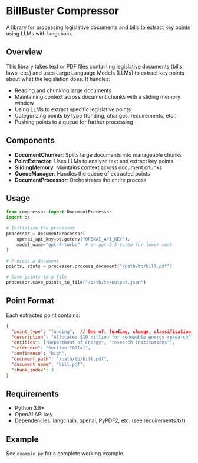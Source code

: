 # BillBuster Compressor

A library for processing legislative documents and bills to extract key points using LLMs with langchain.

## Overview

This library takes text or PDF files containing legislative documents (bills, laws, etc.) and uses Large Language Models (LLMs) to extract key points about what the legislation does. It handles:

- Reading and chunking large documents
- Maintaining context across document chunks with a sliding memory window
- Using LLMs to extract specific legislative points
- Categorizing points by type (funding, changes, requirements, etc.)
- Pushing points to a queue for further processing

## Components

- **DocumentChunker**: Splits large documents into manageable chunks
- **PointExtractor**: Uses LLMs to analyze text and extract key points
- **SlidingMemory**: Maintains context across document chunks
- **QueueManager**: Handles the queue of extracted points
- **DocumentProcessor**: Orchestrates the entire process

## Usage

```python
from compressor import DocumentProcessor
import os

# Initialize the processor
processor = DocumentProcessor(
    openai_api_key=os.getenv("OPENAI_API_KEY"),
    model_name="gpt-4-turbo"  # or gpt-3.5-turbo for lower cost
)

# Process a document
points, stats = processor.process_document("/path/to/bill.pdf")

# Save points to a file
processor.save_points_to_file("/path/to/output.json")
```

## Point Format

Each extracted point contains:

```json
{
  "point_type": "funding",  // One of: funding, change, classification, requirement, permission, timeline, penalty, other
  "description": "Allocates $10 million for renewable energy research",
  "entities": ["Department of Energy", "research institutions"],
  "reference": "Section 102(a)",
  "confidence": "high",
  "document_path": "/path/to/bill.pdf",
  "document_name": "bill.pdf",
  "chunk_index": 3
}
```

## Requirements

- Python 3.8+
- OpenAI API key
- Dependencies: langchain, openai, PyPDF2, etc. (see requirements.txt)

## Example

See `example.py` for a complete working example.